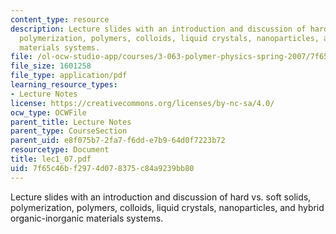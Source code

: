 ```yaml
---
content_type: resource
description: Lecture slides with an introduction and discussion of hard vs. soft solids,
  polymerization, polymers, colloids, liquid crystals, nanoparticles, and hybrid organic-inorganic
  materials systems.
file: /ol-ocw-studio-app/courses/3-063-polymer-physics-spring-2007/7f65c46bf2974d078375c84a9239bb80_lec1_07.pdf
file_size: 1601258
file_type: application/pdf
learning_resource_types:
- Lecture Notes
license: https://creativecommons.org/licenses/by-nc-sa/4.0/
ocw_type: OCWFile
parent_title: Lecture Notes
parent_type: CourseSection
parent_uid: e8f075b7-2fa7-f6dd-e7b9-64d0f7223b72
resourcetype: Document
title: lec1_07.pdf
uid: 7f65c46b-f297-4d07-8375-c84a9239bb80
---
```

Lecture slides with an introduction and discussion of hard vs. soft solids, polymerization, polymers, colloids, liquid crystals, nanoparticles, and hybrid organic-inorganic materials systems.